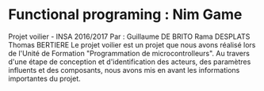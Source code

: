 # Functional programing : Nim Game
Projet voilier - INSA 2016/2017  Par : Guillaume DE BRITO Rama DESPLATS Thomas BERTIERE  Le projet voilier est un projet que nous avons réalisé lors de l'Unité de Formation "Programmation de microcontrolleurs".  Au travers d'une étape de conception et d'identification des acteurs, des paramètres influents et des composants, nous avons mis en avant les informations importantes du projet.

